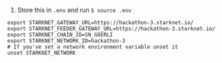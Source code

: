 1. Store this in `.env` and run `$ source .env`

```shell
export STARKNET_GATEWAY_URL=https://hackathon-3.starknet.io/
export STARKNET_FEEDER_GATEWAY_URL=https://hackathon-3.starknet.io/
export STARKNET_CHAIN_ID=SN_GOERLI
export STARKNET_NETWORK_ID=hackathon-3
# If you've set a network environment variable unset it
unset STARKNET_NETWORK
```